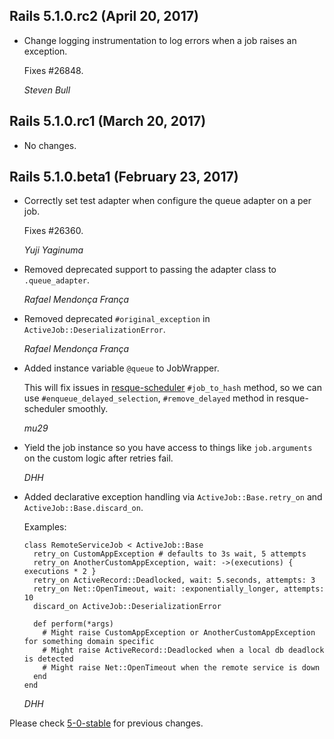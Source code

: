 ## Rails 5.1.0.rc2 (April 20, 2017) ##

*   Change logging instrumentation to log errors when a job raises an exception.

    Fixes #26848.

    *Steven Bull*


## Rails 5.1.0.rc1 (March 20, 2017) ##

*   No changes.


## Rails 5.1.0.beta1 (February 23, 2017) ##

*   Correctly set test adapter when configure the queue adapter on a per job.

    Fixes #26360.

    *Yuji Yaginuma*

*   Removed deprecated support to passing the adapter class to `.queue_adapter`.

    *Rafael Mendonça França*

*   Removed deprecated `#original_exception` in `ActiveJob::DeserializationError`.

    *Rafael Mendonça França*

*   Added instance variable `@queue` to JobWrapper.

    This will fix issues in [resque-scheduler](https://github.com/resque/resque-scheduler) `#job_to_hash` method,
    so we can use `#enqueue_delayed_selection`, `#remove_delayed` method in resque-scheduler smoothly.

    *mu29*

*   Yield the job instance so you have access to things like `job.arguments` on the custom logic after retries fail.

    *DHH*

*   Added declarative exception handling via `ActiveJob::Base.retry_on` and `ActiveJob::Base.discard_on`.

    Examples:

        class RemoteServiceJob < ActiveJob::Base
          retry_on CustomAppException # defaults to 3s wait, 5 attempts
          retry_on AnotherCustomAppException, wait: ->(executions) { executions * 2 }
          retry_on ActiveRecord::Deadlocked, wait: 5.seconds, attempts: 3
          retry_on Net::OpenTimeout, wait: :exponentially_longer, attempts: 10
          discard_on ActiveJob::DeserializationError

          def perform(*args)
            # Might raise CustomAppException or AnotherCustomAppException for something domain specific
            # Might raise ActiveRecord::Deadlocked when a local db deadlock is detected
            # Might raise Net::OpenTimeout when the remote service is down
          end
        end

    *DHH*


Please check [5-0-stable](https://github.com/rails/rails/blob/5-0-stable/activejob/CHANGELOG.md) for previous changes.
